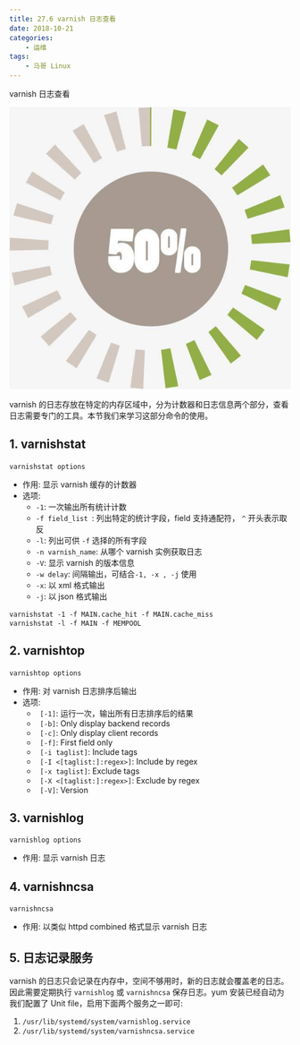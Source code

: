```yaml
---
title: 27.6 varnish 日志查看
date: 2018-10-21
categories:
    - 运维
tags:
    - 马哥 Linux
---
```


varnish 日志查看

![HA](/images/linux_mt/linux_cache.jpg)
<!-- more -->


varnish 的日志存放在特定的内存区域中，分为计数器和日志信息两个部分，查看日志需要专门的工具。本节我们来学习这部分命令的使用。

## 1. varnishstat
`varnishstat options`
- 作用: 显示 varnish 缓存的计数器
- 选项:
    - `-1`: 一次输出所有统计计数
    - `-f field_list `: 列出特定的统计字段，field 支持通配符， `^` 开头表示取反
    - `-l`: 列出可供 `-f` 选择的所有字段      
    - `-n varnish_name`: 从哪个 varnish 实例获取日志    
    - `-V`: 显示 varnish 的版本信息
    - `-w delay`: 间隔输出，可结合`-1, -x , -j` 使用
    - `-x`: 以 xml 格式输出
    - `-j`: 以 json 格式输出

```
varnishstat -1 -f MAIN.cache_hit -f MAIN.cache_miss
varnishstat -l -f MAIN -f MEMPOOL
```

## 2. varnishtop
`varnishtop options`
- 作用: 对 varnish 日志排序后输出
- 选项:
    - ` [-1]`:                      运行一次，输出所有日志排序后的结果
    - ` [-b]`:                      Only display backend records
    - ` [-c]`:                      Only display client records
    - ` [-f]`:                      First field only
    - ` [-i taglist]`:              Include tags
    - ` [-I <[taglist:]:regex>]`:   Include by regex
    - ` [-x taglist]`:              Exclude tags
    - ` [-X <[taglist:]:regex>]`:   Exclude by regex
    - ` [-V]`:                      Version



## 3. varnishlog
`varnishlog options`
- 作用: 显示 varnish 日志

## 4. varnishncsa
`varnishncsa`
- 作用: 以类似 httpd combined 格式显示 varnish 日志


## 5. 日志记录服务
varnish 的日志只会记录在内存中，空间不够用时，新的日志就会覆盖老的日志。因此需要定期执行 `varnishlog` 或  `varnishncsa` 保存日志。yum 安装已经自动为我们配置了 Unit file，启用下面两个服务之一即可:
1. `/usr/lib/systemd/system/varnishlog.service`
2. `/usr/lib/systemd/system/varnishncsa.service`
